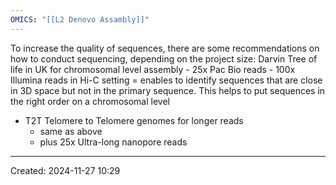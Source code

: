 ```yaml
---
OMICS: "[[L2 Denovo Assambly]]"
---
```

To increase the quality of sequences, there are some recommendations on how to conduct sequencing, depending on the project size: 
 Darvin Tree of life in UK for chromosomal level assembly
	- 25x Pac Bio reads
	- 100x Illumina reads in Hi-C setting = enables to identify sequences that are close in 3D space but not in the primary sequence. This helps to put sequences in the right order on a chromosomal level
- T2T Telomere to Telomere genomes for longer reads
	- same as above 
	- plus 25x Ultra-long nanopore reads


---
Created: 2024-11-27 10:29